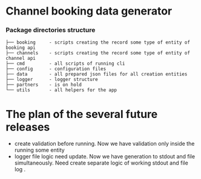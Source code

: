 # Channel booking data generator
### Package directories structure
    ├── booking     - scripts creating the record some type of entity of booking api
    ├── channels    - scripts creating the record some type of entity of channel api
    ├── cmd         - all scripts of running cli
    ├── config      - configuration files
    ├── data        - all prepared json files for all creation entities
    ├── logger      - logger structure
    ├── partners    - is on hold
    └── utils       - all helpers for the app

# The plan of the several future releases

+ create validation before running. Now we have validation only inside the running some entity
+ logger file logic need update. Now we have generation to stdout and file simultaneously. Need create separate logic of working stdout and file log .
